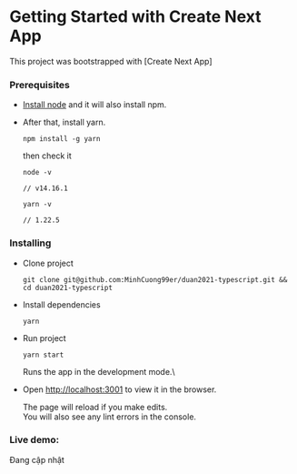 # Getting Started with Create Next App

This project was bootstrapped with [Create Next App]

### Prerequisites

- [Install node](https://nodejs.org/en/) and it will also install npm.

- After that, install yarn.

  ```
  npm install -g yarn
  ```

  then check it

  ```
  node -v

  // v14.16.1

  yarn -v

  // 1.22.5
  ```

### Installing

- Clone project
  ```
  git clone git@github.com:MinhCuong99er/duan2021-typescript.git && cd duan2021-typescript
  ```
- Install dependencies

  ```
  yarn
  ```

- Run project

  ```
  yarn start
  ```

  Runs the app in the development mode.\

- Open [http://localhost:3001](http://localhost:3001) to view it in the browser.

  The page will reload if you make edits.\
  You will also see any lint errors in the console.

### Live demo:

Đang cập nhật
